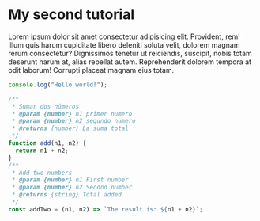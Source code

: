 # My second tutorial

Lorem ipsum dolor sit amet consectetur adipisicing elit. Provident, rem! Illum quis harum cupiditate libero deleniti soluta velit, dolorem magnam rerum consectetur? Dignissimos tenetur ut reiciendis, suscipit, nobis totam deserunt harum at, alias repellat autem. Reprehenderit dolorem tempora at odit laborum! Corrupti placeat magnam eius totam.

```js
console.log("Hello world!");

/**
 * Sumar dos números
 * @param {number} n1 primer numero
 * @param {number} n2 segundo numero
 * @returns {number} La suma total
 */
function add(n1, n2) {
  return n1 + n2;
}
/**
 * Add two numbers
 * @param {number} n1 First number
 * @param {number} n2 Second number
 * @returns {string} Total added
 */
const addTwo = (n1, n2) => `The result is: ${n1 + n2}`;
```